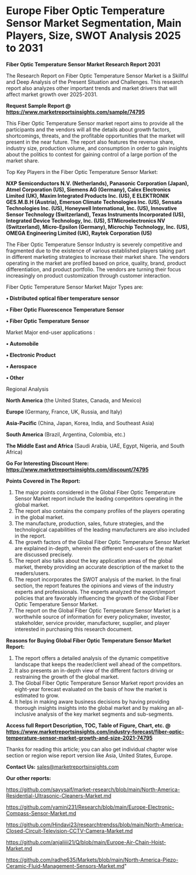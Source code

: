 # Europe Fiber Optic Temperature Sensor Market Segmentation, Main Players, Size, SWOT Analysis 2025 to 2031

<strong>Fiber Optic Temperature Sensor Market Research Report 2031</strong>

The Research Report on Fiber Optic Temperature Sensor Market is a Skillful and Deep Analysis of the Present Situation and Challenges. This research report also analyzes other important trends and market drivers that will affect market growth over 2025-2031.

<strong>Request Sample Report @ <a href=https://www.marketreportsinsights.com/sample/74795>https://www.marketreportsinsights.com/sample/74795</a></strong>

This Fiber Optic Temperature Sensor market report aims to provide all the participants and the vendors will all the details about growth factors, shortcomings, threats, and the profitable opportunities that the market will present in the near future. The report also features the revenue share, industry size, production volume, and consumption in order to gain insights about the politics to contest for gaining control of a large portion of the market share.

Top Key Players in the Fiber Optic Temperature Sensor Market:

<strong>NXP Semiconductors N.V. (Netherlands), Panasonic Corporation (Japan), Atmel Corporation (US), Siemens AG (Germany), Calex Electronics Limited (UK), Maxim Integrated Products Inc. (US), E ELEKTRONIK GES.M.B.H (Austria), Emerson Climate Technologies Inc. (US), Sensata Technologies Inc. (US), Honeywell International, Inc. (US), Innovative Sensor Technology (Switzerland), Texas Instruments Incorporated (US), Integrated Device Technology, Inc. (US), STMicroelectronics NV (Switzerland), Micro-Epsilon (Germany), Microchip Technology, Inc. (US), OMEGA Engineering Limited (UK), Raytek Corporation (US)</strong>

The Fiber Optic Temperature Sensor Industry is severely competitive and fragmented due to the existence of various established players taking part in different marketing strategies to increase their market share. The vendors operating in the market are profiled based on price, quality, brand, product differentiation, and product portfolio. The vendors are turning their focus increasingly on product customization through customer interaction.

Fiber Optic Temperature Sensor Market Major Types are:

<strong>• Distributed optical fiber temperature sensor

• Fiber Optic Fluorescence Temperature Sensor

• Fiber Optic Temperature Sensor</strong>

Market Major end-user applications :

<strong>• Automobile

• Electronic Product

• Aerospace

• Other</strong>

Regional Analysis

</u><strong><b>North America</b></strong> (the United States, Canada, and Mexico)

<strong><b>Europe </b></strong>(Germany, France, UK, Russia, and Italy)

<strong><b>Asia-Pacific</b></strong> (China, Japan, Korea, India, and Southeast Asia)

<strong><b>South America</b></strong> (Brazil, Argentina, Colombia, etc.)

<strong><b>The Middle East and Africa</b></strong> (Saudi Arabia, UAE, Egypt, Nigeria, and South Africa)

<strong>Go For Interesting Discount Here: <a href=https://www.marketreportsinsights.com/discount/74795>https://www.marketreportsinsights.com/discount/74795</a></strong>

<strong>Points Covered in The Report:</strong>
<ol>
  <li>The major points considered in the Global Fiber Optic Temperature Sensor Market report include the leading competitors operating in the global market.</li>
  <li>The report also contains the company profiles of the players operating in the global market.</li>
  <li>The manufacture, production, sales, future strategies, and the technological capabilities of the leading manufacturers are also included in the report.</li>
  <li>The growth factors of the Global Fiber Optic Temperature Sensor Market are explained in-depth, wherein the different end-users of the market are discussed precisely.</li>
  <li>The report also talks about the key application areas of the global market, thereby providing an accurate description of the market to the readers/users.</li>
  <li>The report incorporates the SWOT analysis of the market. In the final section, the report features the opinions and views of the industry experts and professionals. The experts analyzed the export/import policies that are favorably influencing the growth of the Global Fiber Optic Temperature Sensor Market.</li>
  <li>The report on the Global Fiber Optic Temperature Sensor Market is a worthwhile source of information for every policymaker, investor, stakeholder, service provider, manufacturer, supplier, and player interested in purchasing this research document.</li>
</ol>
<strong>Reasons for Buying Global Fiber Optic Temperature Sensor Market Report:</strong>

<ol>
  <li>The report offers a detailed analysis of the dynamic competitive landscape that keeps the reader/client well ahead of the competitors.</li>
  <li>It also presents an in-depth view of the different factors driving or restraining the growth of the global market.</li>
  <li>The Global Fiber Optic Temperature Sensor Market report provides an eight-year forecast evaluated on the basis of how the market is estimated to grow.</li>
  <li>It helps in making aware business decisions by having providing thorough insights insights into the global market and by making an all-inclusive analysis of the key market segments and sub-segments.</li>
</ol>
<strong>Access full Report Description, TOC, Table of Figure, Chart, etc. @ <a href=https://www.marketreportsinsights.com/industry-forecast/fiber-optic-temperature-sensor-market-growth-and-size-2021-74795>https://www.marketreportsinsights.com/industry-forecast/fiber-optic-temperature-sensor-market-growth-and-size-2021-74795</a></strong>


Thanks for reading this article; you can also get individual chapter wise section or region wise report version like Asia, United States, Europe.

<strong>Contact Us:</strong>
sales@marketreportsinsights.com

<strong>Our other reports:</strong>

<a href=https://github.com/sayysaif/market-research/blob/main/North-America-Residential-Ultrasonic-Cleaners-Market.md>https://github.com/sayysaif/market-research/blob/main/North-America-Residential-Ultrasonic-Cleaners-Market.md</a>

<a href=https://github.com/yamini231/Research/blob/main/Europe-Electronic-Compass-Sensor-Market.md>https://github.com/yamini231/Research/blob/main/Europe-Electronic-Compass-Sensor-Market.md</a>

<a href=https://github.com/Hindavi23/researchtrendss/blob/main/North-America-Closed-Circuit-Television-CCTV-Camera-Market.md>https://github.com/Hindavi23/researchtrendss/blob/main/North-America-Closed-Circuit-Television-CCTV-Camera-Market.md</a>

<a href=https://github.com/anjaliiii21/Q/blob/main/Europe-Air-Chain-Hoist-Market.md>https://github.com/anjaliiii21/Q/blob/main/Europe-Air-Chain-Hoist-Market.md</a>

<a href=https://github.com/radhe635/Markets/blob/main/North-America-Piezo-Ceramic-Fluid-Management-Sensors-Market.md>https://github.com/radhe635/Markets/blob/main/North-America-Piezo-Ceramic-Fluid-Management-Sensors-Market.md</a>"
